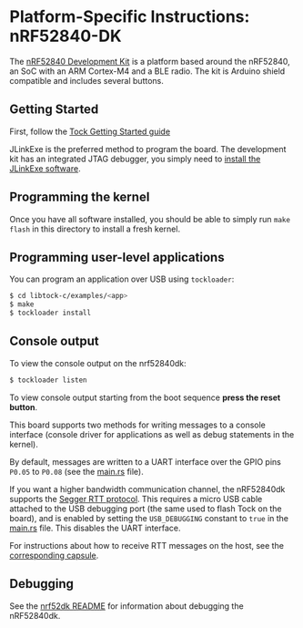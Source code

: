 Platform-Specific Instructions: nRF52840-DK
===========================================

The [nRF52840 Development
Kit](https://www.nordicsemi.com/Software-and-Tools/Development-Kits/nRF52840-DK)
is a platform based around the nRF52840, an SoC with an ARM Cortex-M4 and a BLE
radio. The kit is Arduino shield compatible and includes several buttons.

## Getting Started

First, follow the [Tock Getting Started guide](../../../doc/Getting_Started.md)

JLinkExe is the preferred method to program the board. The development kit has
an integrated JTAG debugger, you simply need to [install the JLinkExe
software](../../../doc/Getting_Started.md#loading-the-kernel-onto-a-board).

## Programming the kernel
Once you have all software installed, you should be able to simply run
`make flash` in this directory to install a fresh kernel.

## Programming user-level applications
You can program an application over USB using `tockloader`:

```bash
$ cd libtock-c/examples/<app>
$ make
$ tockloader install
```

## Console output
To view the console output on the nrf52840dk:

```bash
$ tockloader listen
```

To view console output starting from the boot sequence **press the reset
button**.

This board supports two methods for writing messages to a console interface
(console driver for applications as well as debug statements in the kernel).

By default, messages are written to a UART interface over the GPIO pins `P0.05`
to `P0.08` (see the [main.rs](src/main.rs) file).

If you want a higher bandwidth communication channel, the nRF52840dk supports
the [Segger RTT protocol](rtt). This requires a micro USB cable attached to the
USB debugging port (the same used to flash Tock on the board), and is enabled by
setting the `USB_DEBUGGING` constant to `true` in the [main.rs](src/main.rs)
file. This disables the UART interface.

For instructions about how to receive RTT messages on the host, see the
[corresponding capsule](../../../capsules/src/segger_rtt.rs).

## Debugging

See the [nrf52dk README](../nrf52dk/README.md) for information about debugging
the nRF52840dk.


[rtt]: https://www.segger.com/products/debug-probes/j-link/technology/about-real-time-transfer/
